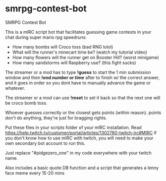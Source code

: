 # smrpg-contest-bot
SMRPG Contest Bot

This is a mIRC script bot that facilitates guessing game contests in your chat during super mario rpg speedruns:
- How many bombs will Croco toss (bad RNG lolol)
- What will the runner's minecart time be? (watch my tutorial video)
- How many flowers will the runner get on Booster Hill? (worst minigame)
- How many sandstorms will Raspberry use? (this fight sucks)

The streamer or a mod has to type **!guess** to start the 1 min submission window and then **!end *number or time*** after to finish w/ the correct answer, and it goes in order so you dont have to manually advance the game or whatever.

The streamer or a mod can use **!reset** to set it back so that the next one will be croco bomb toss.

Whoever guesses correctly or the closest gets points (within reason). points don't do anything, they're just for bragging rights.

Put these files in your scripts folder of your mIRC installation. Read https://help.twitch.tv/customer/portal/articles/1302780-twitch-irc#MIRC if you don't know how to use mIRC with twitch, you will need to make your own secondary bot account to run this.

Just replace "#pidgezero_one" in my code everywhere with your twitch name.

Also includes a basic quote DB function and a script that generates a lenny face meme every 15-20 mins